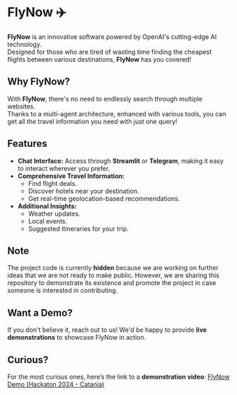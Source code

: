 # FlyNow ✈️

**FlyNow** is an innovative software powered by OpenAI's cutting-edge AI technology.  
Designed for those who are tired of wasting time finding the cheapest flights between various destinations, **FlyNow** has you covered!

## Why FlyNow?  
With **FlyNow**, there's no need to endlessly search through multiple websites.  
Thanks to a multi-agent architecture, enhanced with various tools, you can get all the travel information you need with just one query!  

## Features  
- **Chat Interface:** Access through **Streamlit** or **Telegram**, making it easy to interact wherever you prefer.  
- **Comprehensive Travel Information:**  
  - Find flight deals.  
  - Discover hotels near your destination.  
  - Get real-time geolocation-based recommendations.  
- **Additional Insights:**  
  - Weather updates.  
  - Local events.  
  - Suggested itineraries for your trip.  

## Note  
The project code is currently **hidden** because we are working on further ideas that we are not ready to make public. However, we are sharing this repository to demonstrate its existence and promote the project in case someone is interested in contributing.

## Want a Demo?  
If you don't believe it, reach out to us! We'd be happy to provide **live demonstrations** to showcase FlyNow in action.

## Curious?  
For the most curious ones, here’s the link to a **demonstration video**: [FlyNow Demo (Hackaton 2024 - Catania)](https://www.youtube.com/watch?v=9BYvgBMRvL0)  

